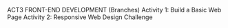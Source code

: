 ACT3 FRONT-END DEVELOPMENT 
(Branches)
Activity 1: Build a Basic Web Page
Activity 2: Responsive Web Design Challenge
